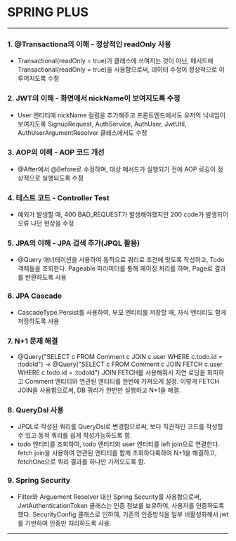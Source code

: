 # SPRING PLUS
----------

### 1. @Transactiona의 이해 - 정상적인 readOnly 사용
- Transactional(readOnly = true)가 클래스에 쓰여지는 것이 아닌, 메서드에 Transactional(readOnly = true)을 사용함으로써, 데이터 수정이 정상적으로 이루어지도록 수정

### 2. JWT의 이해 - 화면에서 nickName이 보여지도록 수정
- User 엔티티에 nickName 컬럼을 추가해주고 프론트엔드에서도 유저의 닉네임이 보여지도록 SignupRequest, AuthService, AuthUser, JwtUtil, AuthUserArgumentResolver 클래스에서도 수정

### 3. AOP의 이해 - AOP 코드 개선
- @After에서 @Before로 수정하며, 대상 메서드가 실행되기 전에 AOP 로깅이 정상적으로 실행되도록 수정

### 4. 테스트 코드 - Controller Test
- 예외가 발생할 때, 400 BAD_REQUEST가 발생해야했지만 200 code가 발생되어 오류 나던 현상을 수정 

### 5. JPA의 이해 - JPA 검색 추가(JPQL 활용)
- @Query 애너테이션을 사용하여 동적으로 쿼리로 조건에 맞도록 작성하고, Todo 객체들을 조회한다. Pageable 파라미터를 통해 페이징 처리를 하며, Page로 결과를 반환하도록 사용

### 6. JPA Cascade 
- CascadeType.Persist를 사용하여, 부모 엔티티를 저장할 때, 자식 엔티티도 함게 저장하도록 사용

### 7. N+1 문제 해결
- @Query("SELECT c FROM Comment c JOIN c.user WHERE c.todo.id = :todoId")
-> @Query("SELECT c FROM Comment c JOIN FETCH c.user WHERE c.todo.id = :todoId") JOIN FETCH를 사용해줘서 지연 로딩을 회피하고 Comment 엔티티와 연관된 엔티티를 한번에 가져오게 설정. 이렇게 FETCH JOIN을 사용함으로써, DB 쿼리가 한번만 실행하고 N+1을 해결.

### 8. QueryDsl 사용
- JPQL로 작성된 쿼리를 QueryDsl로 변경함으로써, 보다 직관적인 코드를 작성할 수 있고 동적 쿼리를 쉽게 작성가능하도록 함.
- todo 엔티티를 조회하여, todo 엔티티와 user 엔티티를 left join으로 연결한다. fetch join을 사용하여 연관된 엔티티를 함께 조회하다록하여 N+1을 해결하고, fetchOne으로 쿼리 결과를 하나만 가져오도록 함.

### 9. Spring  Security
- Filter와 Arguement Resolver 대신 Spring Security를 사용함으로써, JwtAuthenticationToken 클래스는 인증 정보를 보유하여, 사용자를 인증하도록 했다. SecurityConfig 클래스로 인하여, 기존의 인증방식을 일부 비활성화해서 jwt를 기반하여 인증만 처리하도록 사용.
  
--------
